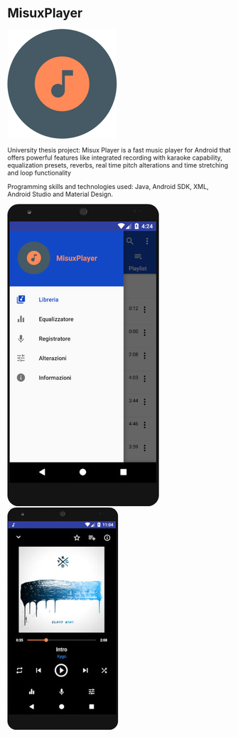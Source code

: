 # MisuxPlayer
![](https://github.com/Misux/MisuxPlayer/blob/master/icon.png) 

University thesis project: Misux Player is a fast music player for Android that offers powerful features like integrated recording with karaoke capability, equalization presets, reverbs, real time pitch alterations and time stretching and loop functionality

Programming skills and technologies used: Java, Android SDK, XML, Android Studio and Material Design.

![](https://github.com/Misux/MisuxPlayer/blob/master/Img/navOptions.jpg) ![](https://github.com/Misux/MisuxPlayer/blob/master/Img/sliding.jpg)
